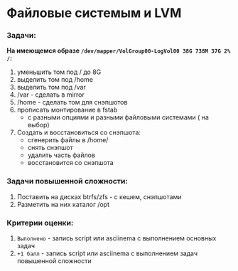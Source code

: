 # Файловые системым и LVM

### __Задачи:__
__На имеющемся образе `/dev/mapper/VolGroup00-LogVol00 38G 738M 37G 2% /`:__
1. уменьшить том под / до 8G
1. выделить том под /home
1. выделить том под /var
1. /var - сделать в mirror
1. /home - сделать том для снэпшотов
1. прописать монтирование в fstab
    - с разными опциями и разными файловыми системами ( на выбор)
1. Создать и восстановиться со снэпшота:
    - сгенерить файлы в /home/
    - снять снэпшот
    - удалить часть файлов
    - восстановится со снэпшота

### __Задачи повышенной сложности:__
1. Поставить на дисках btrfs/zfs - с кешем, снэпшотами
1. Разметить на них каталог /opt


### __Критерии оценки:__
1. `Выполнено` - запись script или asciinema с выполнением основных задач
1. `+1 балл` - запись script или asciinema с выполнением задач повышенной сложности
